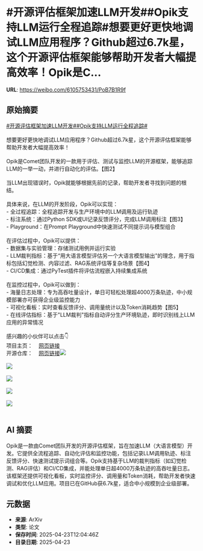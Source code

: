 # #开源评估框架加速LLM开发##Opik支持LLM运行全程追踪#想要更好更快地调试LLM应用程序？Github超过6.7k星，这个开源评估框架能够帮助开发者大幅提高效率！Opik是C...

**URL**: https://weibo.com/6105753431/PoB7B1R9f

## 原始摘要

<a href="https://m.weibo.cn/search?containerid=231522type%3D1%26t%3D10%26q%3D%23%E5%BC%80%E6%BA%90%E8%AF%84%E4%BC%B0%E6%A1%86%E6%9E%B6%E5%8A%A0%E9%80%9FLLM%E5%BC%80%E5%8F%91%23&amp;extparam=%23%E5%BC%80%E6%BA%90%E8%AF%84%E4%BC%B0%E6%A1%86%E6%9E%B6%E5%8A%A0%E9%80%9FLLM%E5%BC%80%E5%8F%91%23" data-hide=""><span class="surl-text">#开源评估框架加速LLM开发#</span></a><a href="https://m.weibo.cn/search?containerid=231522type%3D1%26t%3D10%26q%3D%23Opik%E6%94%AF%E6%8C%81LLM%E8%BF%90%E8%A1%8C%E5%85%A8%E7%A8%8B%E8%BF%BD%E8%B8%AA%23&amp;extparam=%23Opik%E6%94%AF%E6%8C%81LLM%E8%BF%90%E8%A1%8C%E5%85%A8%E7%A8%8B%E8%BF%BD%E8%B8%AA%23" data-hide=""><span class="surl-text">#Opik支持LLM运行全程追踪#</span></a><br><br>想要更好更快地调试LLM应用程序？Github超过6.7k星，这个开源评估框架能够帮助开发者大幅提高效率！<br><br>Opik是Comet团队开发的一款用于评估、测试与监控LLM的开源框架，能够追踪LLM的一举一动，并进行自动化的评估。【图2】<br><br>当LLM出现错误时，Opik就能够根据先前的记录，帮助开发者寻找到问题的根结。<br><br>具体来说，在LLM的开发阶段，Opik可以实现：<br>- 全过程追踪：全程追踪开发与生产环境中的LLM调用及运行轨迹<br>- 标注系统：通过Python SDK或UI记录反馈评分，完成LLM调用标注【图3】<br>- Playground：在Prompt Playground中快速测试不同提示词与模型组合<br><br>在评估过程中，Opik可以提供：<br>- 数据集与实验管理：存储测试用例并运行实验<br>- LLM裁判指标：基于“用大语言模型评估另一个大语言模型输出”的理念，用于指标包括幻觉检测、内容过滤、RAG系统评估等复杂场景【图4】<br>- CI/CD集成：通过PyTest插件将评估流程嵌入持续集成系统<br><br>在监控过程中，Opik可以做到：<br>- 海量日志处理：专为高吞吐量设计，单日可轻松处理超4000万条轨迹，中小规模部署亦可获得企业级监控能力<br>- 可视化看板：实时查看反馈评分、调用量统计以及Token消耗趋势【图5】<br>- 在线评估指标：基于"LLM裁判"指标自动评分生产环境轨迹，即时识别线上LLM应用的异常情况<br><br>感兴趣的小伙伴可以点击👇<br>项目主页：<a href="https://weibo.cn/sinaurl?u=https%3A%2F%2Fwww.comet.com%2Fsite%2Fproducts%2Fopik%2F%3Ffrom%3Dllm%26utm_source%3Dopik%26utm_medium%3Dgithub%26utm_content%3Dwebsite_button%26utm_campaign%3Dopik" data-hide=""><span class="url-icon"><img style="width: 1rem;height: 1rem" src="https://h5.sinaimg.cn/upload/2015/09/25/3/timeline_card_small_web_default.png" referrerpolicy="no-referrer"></span><span class="surl-text">网页链接</span></a><br>开源仓库：<a href="https://weibo.cn/sinaurl?u=https%3A%2F%2Fgithub.com%2Fcomet-ml%2Fopik" data-hide=""><span class="url-icon"><img style="width: 1rem;height: 1rem" src="https://h5.sinaimg.cn/upload/2015/09/25/3/timeline_card_small_web_default.png" referrerpolicy="no-referrer"></span><span class="surl-text">网页链接</span></a><img style="" src="https://tvax1.sinaimg.cn/large/006Fd7o3gy1i0qt2jdrrpj31ce1dgqst.jpg" referrerpolicy="no-referrer"><br><br><img style="" src="https://tvax2.sinaimg.cn/large/006Fd7o3gy1i0qt2obey0j32yo1o0b29.jpg" referrerpolicy="no-referrer"><br><br><img style="" src="https://tvax4.sinaimg.cn/large/006Fd7o3gy1i0qt2vkhosj32yo1o07wh.jpg" referrerpolicy="no-referrer"><br><br><img style="" src="https://tvax1.sinaimg.cn/large/006Fd7o3gy1i0qt2v277tj310g18a7ha.jpg" referrerpolicy="no-referrer"><br><br><img style="" src="https://tvax4.sinaimg.cn/large/006Fd7o3gy1i0qt30hsxmj32yo1o01fd.jpg" referrerpolicy="no-referrer"><br><br>

## AI 摘要

Opik是一款由Comet团队开发的开源评估框架，旨在加速LLM（大语言模型）开发。它提供全流程追踪、自动化评估和监控功能，包括记录LLM调用轨迹、标注反馈评分、快速测试提示词组合等。Opik支持基于LLM的裁判指标（如幻觉检测、RAG评估）和CI/CD集成，并能处理单日超4000万条轨迹的高吞吐量日志。该框架还提供可视化看板，实时监控评分、调用量和Token消耗，帮助开发者快速调试和优化LLM应用。项目已在GitHub获6.7k星，适合中小规模到企业级部署。

## 元数据

- **来源**: ArXiv
- **类型**: 论文
- **保存时间**: 2025-04-23T12:04:46Z
- **目录日期**: 2025-04-23

